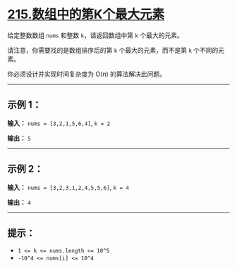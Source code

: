 # [215.数组中的第K个最大元素](https://leetcode.cn/problems/kth-largest-element-in-an-array/description)

给定整数数组 `nums` 和整数 `k`，请返回数组中第 `k` 个最大的元素。

请注意，你需要找的是数组排序后的第 `k` 个最大的元素，而不是第 `k` 个不同的元素。

你必须设计并实现时间复杂度为 O(n) 的算法解决此问题。

---

## 示例 1：

**输入：** `nums = [3,2,1,5,6,4]`, `k = 2`

**输出：** `5`

---

## 示例 2：

**输入：** `nums = [3,2,3,1,2,4,5,5,6]`, `k = 4`

**输出：** `4`

---

## 提示：

- `1 <= k <= nums.length <= 10^5`
- `-10^4 <= nums[i] <= 10^4` 